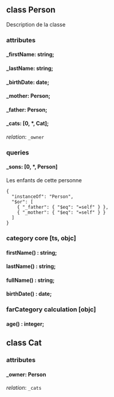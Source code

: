 ## class Person
Description de la classe

### attributes
#### _firstName: string;
#### _lastName:  string;
#### _birthDate: date;
#### _mother: Person;
#### _father: Person;
#### _cats: [0, *, Cat];
_relation_: `_owner`

### queries

#### _sons: [0, *, Person]
Les enfants de cette personne

    {
      "instanceOf": "Person",
      "$or": [
        { "_father": { "$eq": "=self" } },
        { "_mother": { "$eq": "=self" } }
      ]
    }

### category core [ts, objc]
#### firstName() : string;
#### lastName()  : string;
#### fullName()  : string;
#### birthDate() : date;

### farCategory calculation [objc]
#### age()       : integer;

## class Cat
### attributes
#### _owner: Person
_relation_: `_cats`